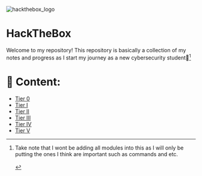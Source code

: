 ![hackthebox_logo](https://github.com/user-attachments/assets/2f4e938c-a840-4101-ba4c-8768c3c18d9a)
# HackTheBox
Welcome to my repository! This repository is basically a collection of my notes and progress as I start my journey as a new cybersecurity student👋[^1]
[^1]: Take note that I wont be adding all modules into this as I will only be putting the ones I think are important such as commands and etc.
<br><br>
# 📁 Content:
- [Tier 0](https://github.com/Truck-kun911/HackTheBox/blob/main/Tier%200.md)
- [Tier I]()
- [Tier II]()
- [Tier III]()
- [Tier IV]()
- [Tier V]()



